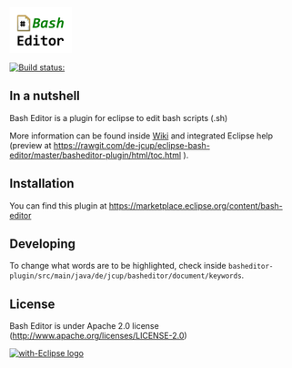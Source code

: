 ![Bash Editor Logo](https://github.com/de-jcup/eclipse-bash-editor/blob/master/basheditor-plugin/html/images/bash-editor-logo.png)

[![Build status:](https://travis-ci.org/de-jcup/eclipse-bash-editor.svg?branch=master)](https://travis-ci.org/de-jcup/eclipse-bash-editor)

## In a nutshell
Bash Editor is a plugin for eclipse to edit bash scripts (.sh)

More information can be found inside [Wiki](https://github.com/de-jcup/eclipse-bash-editor/wiki)
and integrated Eclipse help (preview at https://rawgit.com/de-jcup/eclipse-bash-editor/master/basheditor-plugin/html/toc.html ).


## Installation
You can find this plugin at https://marketplace.eclipse.org/content/bash-editor	

## Developing

To change what words are to be highlighted, check inside `basheditor-plugin/src/main/java/de/jcup/basheditor/document/keywords`.

## License
Bash Editor is under Apache 2.0 license (http://www.apache.org/licenses/LICENSE-2.0)

<a href="http://with-eclipse.github.io/" target="_blank">
<img alt="with-Eclipse logo" src="http://with-eclipse.github.io/with-eclipse-0.jpg" />
</a>

